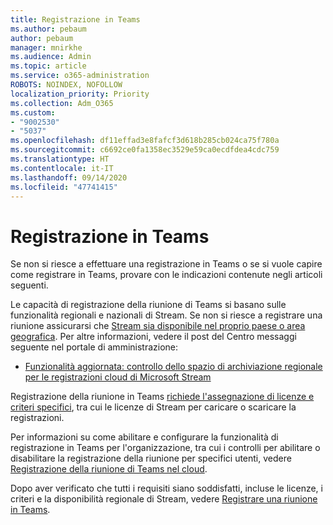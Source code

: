 ```yaml
---
title: Registrazione in Teams
ms.author: pebaum
author: pebaum
manager: mnirkhe
ms.audience: Admin
ms.topic: article
ms.service: o365-administration
ROBOTS: NOINDEX, NOFOLLOW
localization_priority: Priority
ms.collection: Adm_O365
ms.custom:
- "9002530"
- "5037"
ms.openlocfilehash: df11effad3e8fafcf3d618b285cb024ca75f780a
ms.sourcegitcommit: c6692ce0fa1358ec3529e59ca0ecdfdea4cdc759
ms.translationtype: HT
ms.contentlocale: it-IT
ms.lasthandoff: 09/14/2020
ms.locfileid: "47741415"
---
```

# <a name="recording-in-teams"></a>Registrazione in Teams

Se non si riesce a effettuare una registrazione in Teams o se si vuole capire come registrare in Teams, provare con le indicazioni contenute negli articoli seguenti.

Le capacità di registrazione della riunione di Teams si basano sulle funzionalità regionali e nazionali di Stream.  Se non si riesce a registrare una riunione assicurarsi che [Stream sia disponibile nel proprio paese o area geografica](https://docs.microsoft.com/stream/faq#which-regions-does-microsoft-stream-host-my-data-in).  Per altre informazioni, vedere il post del Centro messaggi seguente nel portale di amministrazione:

- [Funzionalità aggiornata: controllo dello spazio di archiviazione regionale per le registrazioni cloud di Microsoft Stream](https://admin.microsoft.com/AdminPortal/Home#/MessageCenter?id=MC214327)

Registrazione della riunione in Teams [richiede l'assegnazione di licenze e criteri specifici](https://docs.microsoft.com/microsoftteams/cloud-recording#prerequisites-for-teams-cloud-meeting-recording), tra cui le licenze di Stream per caricare o scaricare la registrazioni.

Per informazioni su come abilitare e configurare la funzionalità di registrazione in Teams per l'organizzazione, tra cui i controlli per abilitare o disabilitare la registrazione della riunione per specifici utenti, vedere [Registrazione della riunione di Teams nel cloud](https://docs.microsoft.com/microsoftteams/cloud-recording).

Dopo aver verificato che tutti i requisiti siano soddisfatti, incluse le licenze, i criteri e la disponibilità regionale di Stream, vedere [Registrare una riunione in Teams](https://support.office.com/article/34dfbe7f-b07d-4a27-b4c6-de62f1348c24).
